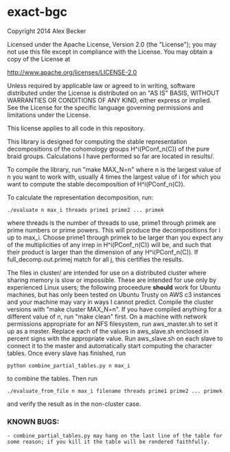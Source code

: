 exact-bgc
=========

Copyright 2014 Alex Becker

Licensed under the Apache License, Version 2.0 (the "License");
you may not use this file except in compliance with the License.
You may obtain a copy of the License at

http://www.apache.org/licenses/LICENSE-2.0

Unless required by applicable law or agreed to in writing, software
distributed under the License is distributed on an "AS IS" BASIS,
WITHOUT WARRANTIES OR CONDITIONS OF ANY KIND, either express or implied.
See the License for the specific language governing permissions and
limitations under the License.

This license applies to all code in this repository.

This library is designed for computing the stable representation decompositions of the cohomology groups
H^i(PConf_n(C)) of the pure braid groups. Calculations I have performed so far are located in results/.

To compile the library, run "make MAX_N=n" where n is the largest value of n you want to work with,
usually 4 times the largest value of i for which you want to compute the stable decomposition of
H^i(PConf_n(C)).

To calculate the representation decomposition, run:

	./evaluate n max_i threads prime1 prime2 ... primek

where threads is the number of threads to use, prime1 through primek are prime numbers or prime powers.
This will produce the decompositions for i up to max_i.
Choose prime1 through primek to be larger than you expect any of the multiplicities of any irrep in
H^i(PConf_n(C)) will be, and such that their product is larger than the dimension of any H^i(PConf_n(C)).
If full_decomp.out.primej match for all j, this certifies the results.

The files in cluster/ are intended for use on a distributed cluster where sharing memory is slow or
impossible. These are intended for use only by experienced Linux users; the following proceedure **should** work
for Ubuntu machines, but has only been tested on Ubuntu Trusty on AWS c3 instances and your machine may vary 
in ways I cannot predict. Compile the cluster versions with "make cluster MAX_N=n". 
If you have compiled anything for a different value of n, run "make clean" first. On a machine with 
network permissions appropriate for an NFS filesystem, run aws_master.sh to set it up as a master.
Replace each of the values in aws_slave.sh enclosed in percent signs with the appropriate value.
Run aws_slave.sh on each slave to connect it to the master and automatically start computing the character tables.
Once every slave has finished, run

	python combine_partial_tables.py n max_i

to combine the tables. Then run

	./evaluate_from_file n max_i filename threads prime1 prime2 ... primek

and verify the result as in the non-cluster case.

### KNOWN BUGS:

	- combine_partial_tables.py may hang on the last line of the table for some reason; if you kill it the table will be rendered faithfully.
